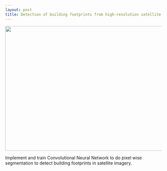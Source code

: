 ```yaml
---
layout: post
title: Detection of building footprints from high-resolution satellite imagery
---
```




<p align="center">
  <img width="600" height="400" src="{{ site.baseurl }}/images/detection.gif">
</p>


Implement and train Convolutional Neural Network to do pixel wise segmentation
to detect building footprints in satellite imagery.
